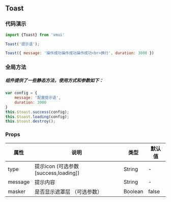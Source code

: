 ## Toast

### 代码演示

```js
import {Toast} from 'vmui'  

Toast('提示语');

Toast({ message: '操作成功操作成功操作成功<br>换行', duration: 3000 })
```  

### 全局方法
##### 组件提供了一些静态方法，使用方式和参数如下：

```js
var config = { 
    message: '配置提示语', 
    duration: 3000 
}
this.$toast.success(config);  
this.$toast.loading(config);  
this.$toast.destroy();
```  

### Props
属性 | 说明 | 类型 | 默认值
-----|-----|-------|------
type | 提示icon (可选参数[success,loading]) | String | -
message | 提示内容 | String | -
masker | 是否显示遮罩层 （可选参数） | Boolean | false
